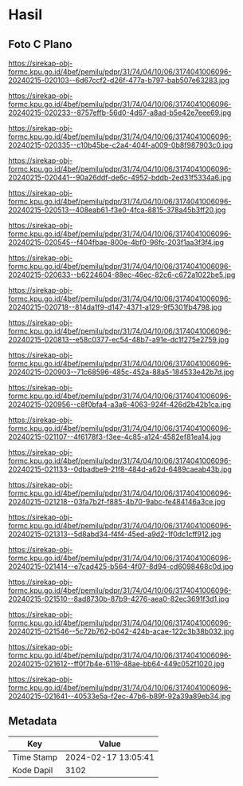 # Hasil

## Foto C Plano

https://sirekap-obj-formc.kpu.go.id/4bef/pemilu/pdpr/31/74/04/10/06/3174041006096-20240215-020103--6d67ccf2-d26f-477a-b797-bab507e63283.jpg

https://sirekap-obj-formc.kpu.go.id/4bef/pemilu/pdpr/31/74/04/10/06/3174041006096-20240215-020233--8757effb-56d0-4d67-a8ad-b5e42e7eee69.jpg

https://sirekap-obj-formc.kpu.go.id/4bef/pemilu/pdpr/31/74/04/10/06/3174041006096-20240215-020335--c10b45be-c2a4-404f-a009-0b8f987903c0.jpg

https://sirekap-obj-formc.kpu.go.id/4bef/pemilu/pdpr/31/74/04/10/06/3174041006096-20240215-020441--90a26ddf-de6c-4952-bddb-2ed31f5334a6.jpg

https://sirekap-obj-formc.kpu.go.id/4bef/pemilu/pdpr/31/74/04/10/06/3174041006096-20240215-020513--408eab61-f3e0-4fca-8815-378a45b3ff20.jpg

https://sirekap-obj-formc.kpu.go.id/4bef/pemilu/pdpr/31/74/04/10/06/3174041006096-20240215-020545--f404fbae-800e-4bf0-96fc-203f1aa3f3f4.jpg

https://sirekap-obj-formc.kpu.go.id/4bef/pemilu/pdpr/31/74/04/10/06/3174041006096-20240215-020633--b6224604-88ec-46ec-82c6-c672a1022be5.jpg

https://sirekap-obj-formc.kpu.go.id/4bef/pemilu/pdpr/31/74/04/10/06/3174041006096-20240215-020718--814da1f9-d147-4371-a129-9f5301fb4798.jpg

https://sirekap-obj-formc.kpu.go.id/4bef/pemilu/pdpr/31/74/04/10/06/3174041006096-20240215-020813--e58c0377-ec54-48b7-a91e-dc1f275e2759.jpg

https://sirekap-obj-formc.kpu.go.id/4bef/pemilu/pdpr/31/74/04/10/06/3174041006096-20240215-020903--71c68596-485c-452a-88a5-184533e42b7d.jpg

https://sirekap-obj-formc.kpu.go.id/4bef/pemilu/pdpr/31/74/04/10/06/3174041006096-20240215-020956--c8f0bfa4-a3a6-4063-924f-426d2b42b1ca.jpg

https://sirekap-obj-formc.kpu.go.id/4bef/pemilu/pdpr/31/74/04/10/06/3174041006096-20240215-021107--4f6178f3-f3ee-4c85-a124-4582ef81ea14.jpg

https://sirekap-obj-formc.kpu.go.id/4bef/pemilu/pdpr/31/74/04/10/06/3174041006096-20240215-021133--0dbadbe9-21f8-484d-a62d-6489caeab43b.jpg

https://sirekap-obj-formc.kpu.go.id/4bef/pemilu/pdpr/31/74/04/10/06/3174041006096-20240215-021218--03fa7b2f-f885-4b70-9abc-fe484146a3ce.jpg

https://sirekap-obj-formc.kpu.go.id/4bef/pemilu/pdpr/31/74/04/10/06/3174041006096-20240215-021313--5d8abd34-f4f4-45ed-a9d2-1f0dc1cff912.jpg

https://sirekap-obj-formc.kpu.go.id/4bef/pemilu/pdpr/31/74/04/10/06/3174041006096-20240215-021414--e7cad425-b564-4f07-8d94-cd6098468c0d.jpg

https://sirekap-obj-formc.kpu.go.id/4bef/pemilu/pdpr/31/74/04/10/06/3174041006096-20240215-021510--8ad8730b-87b9-4276-aea0-82ec3691f3d1.jpg

https://sirekap-obj-formc.kpu.go.id/4bef/pemilu/pdpr/31/74/04/10/06/3174041006096-20240215-021546--5c72b762-b042-424b-acae-122c3b38b032.jpg

https://sirekap-obj-formc.kpu.go.id/4bef/pemilu/pdpr/31/74/04/10/06/3174041006096-20240215-021612--ff0f7b4e-6119-48ae-bb64-449c052f1020.jpg

https://sirekap-obj-formc.kpu.go.id/4bef/pemilu/pdpr/31/74/04/10/06/3174041006096-20240215-021641--40533e5a-f2ec-47b6-b89f-92a39a89eb34.jpg


## Metadata

| Key        | Value               |
| ---------- | ------------------- |
| Time Stamp | 2024-02-17 13:05:41 |
| Kode Dapil | 3102                |



